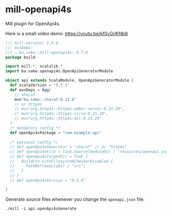 # mill-openapi4s

Mill plugin for OpenApi4s.

Here is a small video demo: https://youtu.be/kf0vGrlKNb8


```scala
//| mill-version: 1.0.0
//| mvnDeps:
//| - ba.sake::mill-openapi4s::0.7.0
package build

import mill.*, scalalib.*
import ba.sake.openapi4s.OpenApiGeneratorModule

object api extends ScalaModule, OpenApiGeneratorModule {
  def scalaVersion = "3.7.1"
  def mvnDeps = Agg(
    // sharaf
    mvn"ba.sake::sharaf:0.13.0"
    // or http4s
    // mvn"org.http4s::http4s-ember-server:0.23.29",
    // mvn"org.http4s::http4s-circe:0.23.29",
    // mvn"org.http4s::http4s-dsl:0.23.29"
  )
  /* mandatory config */
  def openApi4sPackage = "com.example.api"
  
  /* optional config */
  // def openApi4sGenerator = "sharaf" // or "http4s"
  // def openApi4sFile = Task.Source(moduleDir / "resources/openapi.json")
  // def openApi4sTargetDir = Task {
  //   BuildCtx.withFilesystemCheckerDisabled {
  //     PathRef(moduleDir / "src")
  //   }
  // }
  // def openApi4sVersion = "0.5.0"

}
```

Generate source files whenever you change the `openapi.json` file:
```shell
./mill -i api.openApi4sGenerate
```








